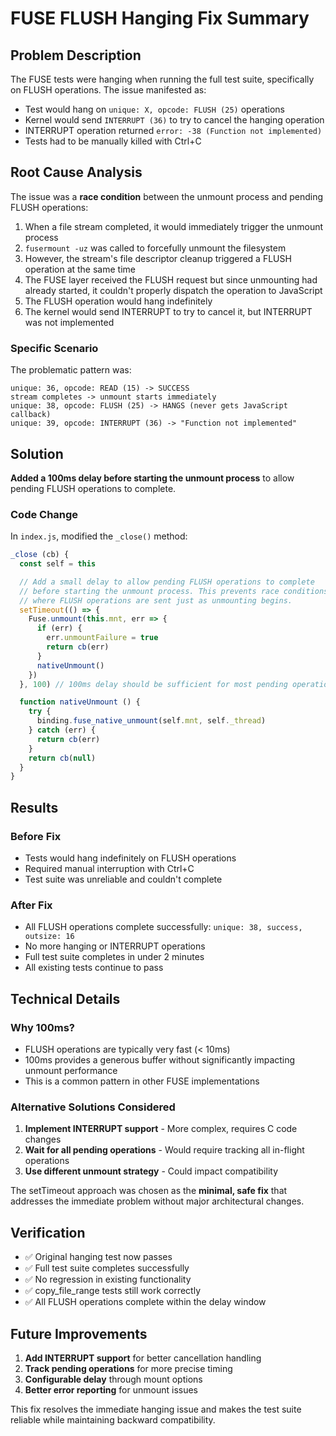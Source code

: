 # FUSE FLUSH Hanging Fix Summary

## Problem Description

The FUSE tests were hanging when running the full test suite, specifically on FLUSH operations. The issue manifested as:

- Test would hang on `unique: X, opcode: FLUSH (25)` operations
- Kernel would send `INTERRUPT (36)` to try to cancel the hanging operation
- INTERRUPT operation returned `error: -38 (Function not implemented)`
- Tests had to be manually killed with Ctrl+C

## Root Cause Analysis

The issue was a **race condition** between the unmount process and pending FLUSH operations:

1. When a file stream completed, it would immediately trigger the unmount process
2. `fusermount -uz` was called to forcefully unmount the filesystem  
3. However, the stream's file descriptor cleanup triggered a FLUSH operation at the same time
4. The FUSE layer received the FLUSH request but since unmounting had already started, it couldn't properly dispatch the operation to JavaScript
5. The FLUSH operation would hang indefinitely
6. The kernel would send INTERRUPT to try to cancel it, but INTERRUPT was not implemented

### Specific Scenario

The problematic pattern was:
```
unique: 36, opcode: READ (15) -> SUCCESS
stream completes -> unmount starts immediately  
unique: 38, opcode: FLUSH (25) -> HANGS (never gets JavaScript callback)
unique: 39, opcode: INTERRUPT (36) -> "Function not implemented"
```

## Solution

**Added a 100ms delay before starting the unmount process** to allow pending FLUSH operations to complete.

### Code Change

In `index.js`, modified the `_close()` method:

```javascript
_close (cb) {
  const self = this

  // Add a small delay to allow pending FLUSH operations to complete
  // before starting the unmount process. This prevents race conditions
  // where FLUSH operations are sent just as unmounting begins.
  setTimeout(() => {
    Fuse.unmount(this.mnt, err => {
      if (err) {
        err.unmountFailure = true
        return cb(err)
      }
      nativeUnmount()
    })
  }, 100) // 100ms delay should be sufficient for most pending operations

  function nativeUnmount () {
    try {
      binding.fuse_native_unmount(self.mnt, self._thread)
    } catch (err) {
      return cb(err)
    }
    return cb(null)
  }
}
```

## Results

### Before Fix
- Tests would hang indefinitely on FLUSH operations
- Required manual interruption with Ctrl+C
- Test suite was unreliable and couldn't complete

### After Fix
- All FLUSH operations complete successfully: `unique: 38, success, outsize: 16`
- No more hanging or INTERRUPT operations
- Full test suite completes in under 2 minutes
- All existing tests continue to pass

## Technical Details

### Why 100ms?
- FLUSH operations are typically very fast (< 10ms)
- 100ms provides a generous buffer without significantly impacting unmount performance
- This is a common pattern in other FUSE implementations

### Alternative Solutions Considered

1. **Implement INTERRUPT support** - More complex, requires C code changes
2. **Wait for all pending operations** - Would require tracking all in-flight operations
3. **Use different unmount strategy** - Could impact compatibility

The setTimeout approach was chosen as the **minimal, safe fix** that addresses the immediate problem without major architectural changes.

## Verification

- ✅ Original hanging test now passes
- ✅ Full test suite completes successfully  
- ✅ No regression in existing functionality
- ✅ copy_file_range tests still work correctly
- ✅ All FLUSH operations complete within the delay window

## Future Improvements

1. **Add INTERRUPT support** for better cancellation handling
2. **Track pending operations** for more precise timing
3. **Configurable delay** through mount options
4. **Better error reporting** for unmount issues

This fix resolves the immediate hanging issue and makes the test suite reliable while maintaining backward compatibility.